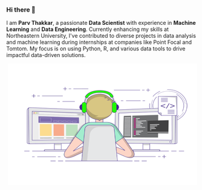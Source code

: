 ### Hi there 👋
I am **Parv Thakkar**, a passionate **Data Scientist** with experience in **Machine Learning** and **Data Engineering**. Currently enhancing my skills at Northeastern University, I've contributed to diverse projects in data analysis and machine learning during internships at companies like Point Focal and Tomtom. My focus is on using Python, R, and various data tools to drive impactful data-driven solutions.

<img align="right" alt="GIF" src="https://github.com/parv212/parv212/blob/main/coding.gif?raw=true" width="500" height="320" />

<!--
**parv212/parv212** is a ✨ _special_ ✨ repository because its `README.md` (this file) appears on your GitHub profile.

Here are some ideas to get you started:

- 🔭 I’m currently working on ...
- 🌱 I’m currently learning ...
- 👯 I’m looking to collaborate on ...
- 🤔 I’m looking for help with ...
- 💬 Ask me about ...
- 📫 How to reach me: ...
- 😄 Pronouns: ...
- ⚡ Fun fact: ...
-->
